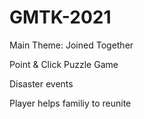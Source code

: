# GMTK-2021

Main Theme: Joined Together

Point & Click Puzzle Game

Disaster events

Player helps familiy to reunite
